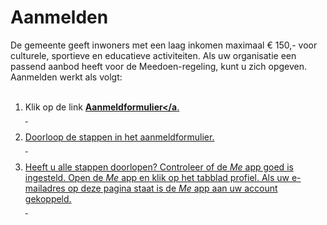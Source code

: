 # Aanmelden
De gemeente geeft inwoners met een laag inkomen maximaal € 150,- voor culturele, sportieve en educatieve activiteiten. Als uw organisatie een passend aanbod heeft voor de Meedoen-regeling, kunt u zich opgeven.
Aanmelden werkt als volgt:
<br /> &nbsp;

1. Klik op de link **<a href="https://nijmegen.forus.io/provider/sign-up" target="_blank">Aanmeldformulier</a**.
<br /> &nbsp;

2. Doorloop de stappen in het aanmeldformulier.
<br /> &nbsp;

3. Heeft u alle stappen doorlopen? Controleer of de _Me_ app goed is ingesteld. Open de _Me_ app en klik op het tabblad profiel. Als uw e-mailadres op deze pagina staat is de _Me_ app aan uw account gekoppeld.
<br /> &nbsp;
